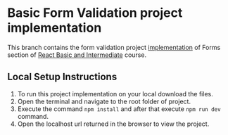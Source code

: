 # Basic Form Validation project implementation
This branch contains the form validation project [implementation](https://github.com/WebDevSimplified/React-Simplified-Beginner-Projects/tree/main/58-59-basic-form-validation-project/before) of Forms section of [React Basic and Intermediate](https://courses.webdevsimplified.com/view/courses/react-simplified-beginner/1764773-forms) course.

## Local Setup Instructions
1. To run this project implementation on your local download the files.
2. Open the terminal and navigate to the root folder of project.
3. Execute the command `npm install` and after that execute `npm run dev` command.
4. Open the localhost url returned in the browser to view the project.
